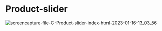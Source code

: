 # Product-slider

![screencapture-file-C-Product-slider-index-html-2023-01-16-13_03_56](https://user-images.githubusercontent.com/95828884/212651903-eae77454-fb15-4809-91d9-f03391e90f78.png)
